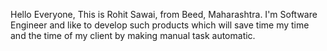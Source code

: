 Hello Everyone, This is Rohit Sawai, from Beed, Maharashtra. I'm Software Engineer and like to develop such products which will save time my time and the time of my client by making manual task automatic.
